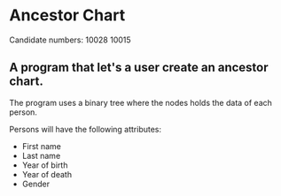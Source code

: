 # Ancestor Chart 

Candidate numbers:
10028
10015
 
## A program that let's a user create an ancestor chart.

The program uses a binary tree where the nodes holds the data of each person.

Persons will have the following attributes:

* First name
* Last name
* Year of birth
* Year of death
* Gender

